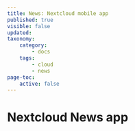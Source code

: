```yaml
---
title: News: Nextcloud mobile app
published: true
visible: false
updated:
taxonomy:
    category:
        - docs
    tags:
        - cloud
        - news
page-toc:
    active: false
---
```


# Nextcloud News app
